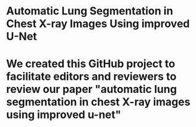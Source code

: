 # Automatic Lung Segmentation in Chest X-ray Images Using improved U-Net
# We created this GitHub project to facilitate editors and reviewers to review our paper "automatic lung segmentation in chest X-ray images using improved u-net"
